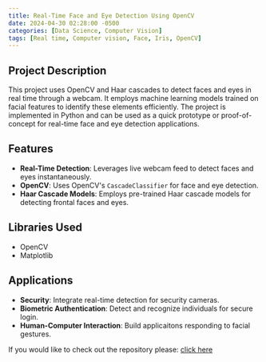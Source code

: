 ```yaml
---
title: Real-Time Face and Eye Detection Using OpenCV
date: 2024-04-30 02:28:00 -0500
categories: [Data Science, Computer Vision]
tags: [Real time, Computer vision, Face, Iris, OpenCV]
---
```


## Project Description

This project uses OpenCV and Haar cascades to detect faces and eyes in real time through a webcam. It employs machine learning models trained on facial features to identify these elements efficiently. The project is implemented in Python and can be used as a quick prototype or proof-of-concept for real-time face and eye detection applications.

## Features
- **Real-Time Detection**: Leverages live webcam feed to detect faces and eyes instantaneously.
- **OpenCV**: Uses OpenCV's `CascadeClassifier` for face and eye detection.
- **Haar Cascade Models**: Employs pre-trained Haar cascade models for detecting frontal faces and eyes.

## Libraries Used
- OpenCV
- Matplotlib

## Applications
- **Security**: Integrate real-time detection for security cameras.
- **Biometric Authentication**: Detect and recognize individuals for secure login.
- **Human-Computer Interaction**: Build applicaitons responding to facial gestures.


If you would like to check out the repository please:    [click here](https://github.com/Jenish201/face_and_iris_detection.git)